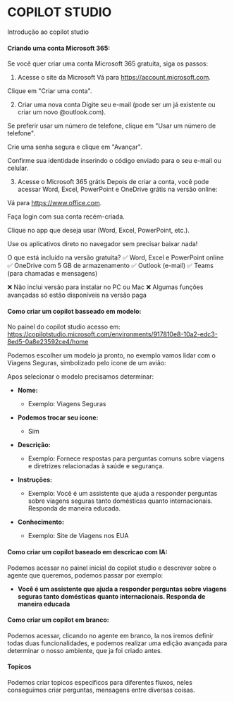 # COPILOT STUDIO
Introdução ao copilot studio

#### Criando uma conta Microsoft 365:
Se você quer criar uma conta Microsoft 365 gratuita, siga os passos:

1. Acesse o site da Microsoft
Vá para https://account.microsoft.com.

Clique em "Criar uma conta".

2. Criar uma nova conta
Digite seu e-mail (pode ser um já existente ou criar um novo @outlook.com).

Se preferir usar um número de telefone, clique em "Usar um número de telefone".

Crie uma senha segura e clique em "Avançar".

Confirme sua identidade inserindo o código enviado para o seu e-mail ou celular.

3. Acesse o Microsoft 365 grátis
Depois de criar a conta, você pode acessar Word, Excel, PowerPoint e OneDrive grátis na versão online:

Vá para https://www.office.com.

Faça login com sua conta recém-criada.

Clique no app que deseja usar (Word, Excel, PowerPoint, etc.).

Use os aplicativos direto no navegador sem precisar baixar nada!

O que está incluído na versão gratuita?
✅ Word, Excel e PowerPoint online
✅ OneDrive com 5 GB de armazenamento
✅ Outlook (e-mail)
✅ Teams (para chamadas e mensagens)

❌ Não inclui versão para instalar no PC ou Mac
❌ Algumas funções avançadas só estão disponíveis na versão paga

#### Como criar um copilot basseado em modelo:

No painel do copilot studio
acesso em: https://copilotstudio.microsoft.com/environments/917810e8-10a2-edc3-8ed5-0a8e23592ce4/home

Podemos escolher um modelo ja pronto, no exemplo vamos lidar com o Viagens Seguras, simbolizado pelo icone de um avião:

Apos selecionar o modelo precisamos determinar:

- **Nome:**  
  - Exemplo: Viagens Seguras  

- **Podemos trocar seu ícone:**  
  - Sim  

- **Descrição:**  
  - Exemplo: Fornece respostas para perguntas comuns sobre viagens e diretrizes relacionadas à saúde e segurança.  

- **Instruções:**  
  - Exemplo: Você é um assistente que ajuda a responder perguntas sobre viagens seguras tanto domésticas quanto internacionais. Responda de maneira educada.  

- **Conhecimento:**  
  - Exemplo: Site de Viagens nos EUA

#### Como criar um copilot baseado em descricao com IA:

Podemos acessar no painel inicial do copilot studio e descrever sobre o agente que queremos, podemos passar por exemplo:
- **Você é um assistente que ajuda a responder perguntas sobre viagens seguras tanto domésticas quanto internacionais. Responda de maneira educada**

#### Como criar um copilot em branco:
Podemos acessar, clicando no agente em branco, la nos iremos definir todas duas funcionalidades, e podemos realizar uma edição avançada para determinar o nosso ambiente, que ja foi criado antes.

#### Topicos
Podemos criar topicos especificos para diferentes fluxos, neles conseguimos criar perguntas, mensagens entre diversas coisas.


